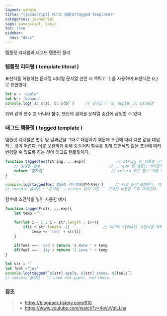 ```yaml
---
layout: single
title: "[javascript] 태그드 템플릿(Tagged template)"
categories: javascript
tags: javascript, basic
toc: true
sidebar:
  nav: "docs"
---
```


템플릿 리터럴과 태그드 템플릿 정리



### 템플릿 리터럴 ( template literal )

표현식을 허용하는 문자열 리터럴
문자열 선언 시 백틱 (` `` `) 을 사용하며 표현식은 `${}` 로 표현한다.

```javascript
let a = 'apple'
let b = 'banana'
console.log(`a: ${a}, b: ${b}`)		// 결과값 : 'a: apple, b: banana'
```

위와 같이 변수 뿐 아니라 함수, 연산의 결과를 문자열 중간에 삽입할 수 있다.



### 태그드 템플릿 ( tagged template )

템플릿 리터럴은 변수 및 결과값을 그대로 대입하기 때문에 조건에 따라 다른 값을 대입하는 것이 어렵다. 이를 보완하기 위해 중간처리 함수를 통해 표현식의 값을 조건에 따라 변경할 수 있도록 하는 것이 태그드 템플릿이다.

```javascript
function taggedTest(string, ...exp){			  // string 은 템플릿 리터럴의 문자열 부분을 배열로 전달받는다.
    // 실행할 함수								// ...exp 은 템플릿 리터럴의 표현식 부분을 배열로 전달받는다.
    return '문자열' 							  // return 값은 함수 호출 부분의 `템플릿리터럴` 부분으로 반환된다.
}

console.log(taggedTest`템플릿 리터럴${변수사용}`)		// 이와 같이 호출한다. 템플릿 리터럴의 요소들은 모두 함수의 매개변수 값으로 입력된다.
// console 출력값 : '문자열' → return 값이 기존 `` 기재한 내용을 모두 대체한다.
```



함수에 조건식을 넣어 사용한 예시

```javascript
function taggedF(str, ...exp){
    let temp ='';

    for(let i = 1 ; i < str.length ; i++){
        if(i < str.length -1)				// 마지막 ${feel} 표현식을 제외한 부분에만 'red' 글자를 넣어주기 위해 사용했다.
            temp += 'red' + str[i]
    }
    
    if(feel === 'sad') return 'I Hate ' + temp
    if(feel === 'joy') return 'I Love ' + temp
}

let str = ''
let feel ='joy'
console.log(taggedF`${str} apple, ${str} shoes. ${feel}`)
// console 출력값 : 'I Love red apple, red shoes.'
```



### 참조

> - https://blogpack.tistory.com/610
> - https://www.youtube.com/watch?v=4oVJVglLLns